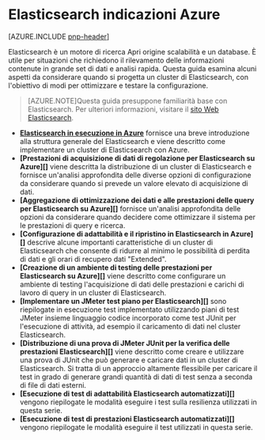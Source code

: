 
<properties
   pageTitle="Elasticsearch indicazioni Azure | Microsoft Azure"
   description="Elasticsearch indicazioni Azure."
   services=""
   documentationCenter="na"
   authors="dragon119"
   manager="bennage"
   editor=""
   tags=""/>

<tags
   ms.service="guidance"
   ms.devlang="na"
   ms.topic="article"
   ms.tgt_pltfrm="na"
   ms.workload="na"
   ms.date="09/22/2016"
   ms.author="masashin"/>

# <a name="elasticsearch-on-azure-guidance"></a>Elasticsearch indicazioni Azure 

[AZURE.INCLUDE [pnp-header](../../includes/guidance-pnp-header-include.md)]

Elasticsearch è un motore di ricerca Apri origine scalabilità e un database. È utile per situazioni che richiedono il rilevamento delle informazioni contenute in grande set di dati e analisi rapida. Questa guida esamina alcuni aspetti da considerare quando si progetta un cluster di Elasticsearch, con l'obiettivo di modi per ottimizzare e testare la configurazione.

> [AZURE.NOTE]Questa guida presuppone familiarità base con Elasticsearch. Per ulteriori informazioni, visitare il [sito Web Elasticsearch](https://www.elastic.co/products/elasticsearch). 

- **[Elasticsearch in esecuzione in Azure][]** fornisce una breve introduzione alla struttura generale del Elasticsearch e viene descritto come implementare un cluster di Elasticsearch con Azure. 
- **[Prestazioni di acquisizione di dati di regolazione per Elasticsearch su Azure][]** viene descritta la distribuzione di un cluster di Elasticsearch e fornisce un'analisi approfondita delle diverse opzioni di configurazione da considerare quando si prevede un valore elevato di acquisizione di dati.
- **[Aggregazione di ottimizzazione dei dati e alle prestazioni delle query per Elasticsearch su Azure][]** fornisce un'analisi approfondita delle opzioni da considerare quando decidere come ottimizzare il sistema per le prestazioni di query e ricerca.
- **[Configurazione di adattabilità e il ripristino in Elasticsearch in Azure][]** descrive alcune importanti caratteristiche di un cluster di Elasticsearch che consente di ridurre al minimo le possibilità di perdita di dati e gli orari di recupero dati "Extended".
- **[Creazione di un ambiente di testing delle prestazioni per Elasticsearch su Azure][]** viene descritto come configurare un ambiente di testing l'acquisizione di dati delle prestazioni e carichi di lavoro di query in un cluster di Elasticsearch. 
- **[Implementare un JMeter test piano per Elasticsearch][]** sono riepilogate in esecuzione test implementato utilizzando piani di test JMeter insieme linguaggio codice incorporato come test JUnit per l'esecuzione di attività, ad esempio il caricamento di dati nel cluster Elasticsearch.
- **[Distribuzione di una prova di JMeter JUnit per la verifica delle prestazioni Elasticsearch][]** viene descritto come creare e utilizzare una prova di JUnit che può generare e caricare dati in un cluster di Elasticsearch. Si tratta di un approccio altamente flessibile per caricare il test in grado di generare grandi quantità di dati di test senza a seconda di file di dati esterni. 
- **[Esecuzione di test di adattabilità Elasticsearch automatizzati][]** vengono riepilogate le modalità eseguire i test sulla resilienza utilizzati in questa serie. 
- **[Esecuzione di test di prestazioni Elasticsearch automatizzati][]** vengono riepilogate le modalità eseguire il test utilizzati in questa serie.


[Elasticsearch in esecuzione in Azure]: guidance-elasticsearch-running-on-azure.md
[Ottimizzazione delle prestazioni di acquisizione di dati per Elasticsearch su Azure]: guidance-elasticsearch-tuning-data-ingestion-performance.md
[La creazione di un ambiente di Testing per Elasticsearch su Azure]: guidance-elasticsearch-creating-performance-testing-environment.md
[Implementazione di un piano di Test JMeter per Elasticsearch]: guidance-elasticsearch-implementing-jmeter-test-plan.md
[Distribuzione di una prova di JMeter JUnit per il test delle prestazioni Elasticsearch]: guidance-elasticsearch-deploying-jmeter-junit-sampler.md
[Ottimizzazione aggregazione dei dati e alle prestazioni delle Query per Elasticsearch su Azure]: guidance-elasticsearch-tuning-data-aggregation-and-query-performance.md
[La configurazione adattabilità e ripristino su Elasticsearch su Azure]: guidance-elasticsearch-configuring-resilience-and-recovery.md
[Esecuzione di test di adattabilità Elasticsearch automatica]: guidance-elasticsearch-running-automated-resilience-tests.md
[Esecuzione di test Elasticsearch automatica]: guidance-elasticsearch-running-automated-performance-tests.md
